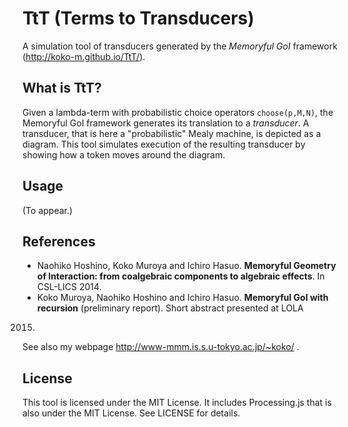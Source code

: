# TtT (Terms to Transducers)
A simulation tool of transducers generated by the *Memoryful GoI*
framework (http://koko-m.github.io/TtT/).

## What is TtT?
Given a lambda-term with probabilistic choice operators
`choose(p,M,N)`, the Memoryful GoI framework generates its translation
to a *transducer*.
A transducer, that is here a "probabilistic" Mealy machine, is
depicted as a diagram.
This tool simulates execution of the resulting transducer by showing
how a token moves around the diagram.

## Usage
(To appear.)

## References
- Naohiko Hoshino, Koko Muroya and Ichiro Hasuo. **Memoryful Geometry
of Interaction: from coalgebraic components to algebraic effects**. In
CSL-LICS 2014.
- Koko Muroya, Naohiko Hoshino and Ichiro Hasuo. **Memoryful GoI with
recursion** (preliminary report). Short abstract presented at LOLA
2015.

See also my webpage http://www-mmm.is.s.u-tokyo.ac.jp/~koko/ .

## License
This tool is licensed under the MIT License.
It includes Processing.js that is also under the MIT License.
See LICENSE for details.
